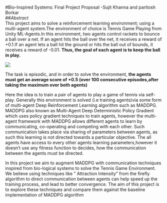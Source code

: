 #Bio-Inspired Systems: Final Project Proposal -Sujit Khanna and paritosh Borkar<br/>
##*Abstract*<br/>
This project aims to solve a reinforcement learning environment; using a multi-agent system.The environment of choice is Tennis Game Playing from Unity ML-Agents.In this environment, two agents control rackets to bounce a ball over a net. If an agent hits the ball over the net, it receives a reward of +0.1.If an agent lets a ball hit the ground or hits the ball out of bounds, it receives a reward of -0.01. **Thus, the goal of each agent is to keep the ball in play.**

<img src="https://user-images.githubusercontent.com/10624937/42135623-e770e354-7d12-11e8-998d-29fc74429ca2.gif">

The task is episodic, and in order to solve the environment, **the agents must get an average score of +0.5 (over 100 consecutive episodes,after taking the maximum over both agents)**


Here the idea is to train a pair of agents to play a game of tennis via self-play. Generally this environment is solved (i.e training agents)via some form of multi-agent Deep Reinforcement Learning algorithm such as MADDPG. MADDPG also known as Multi-Agent Deep Deterministic Policy Gradient which uses policy gradient techniques to train agents, however the multi-agent framework with MADDPG allows different agents to learn by communicating, co-operating and competing with each other. Such communication takes place via sharing of parameters between agents, as such this learning is not directed towards a particular objective. The all agents have access to every other agents learning parameters,however it doesn’t use  any fitness function to decides, how the communication between the agents must be directed.

In this project we aim to augment MADDPG with communication techniques inspired from bio-logical systems to solve the Tennis Game Environment. We believe using techniques like ” Attraction Intensity” from the firefly algorithm to direct communication between agents can help speed up the training process, and lead to better convergence. The aim of this project is to explore these techniques and compare them against the baseline implementation of MADDPG algorithm
